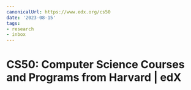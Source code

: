 ```yaml
---
canonicalUrl: https://www.edx.org/cs50
date: '2023-08-15'
tags:
- research
- inbox
---
```


# CS50: Computer Science Courses and Programs from Harvard | edX